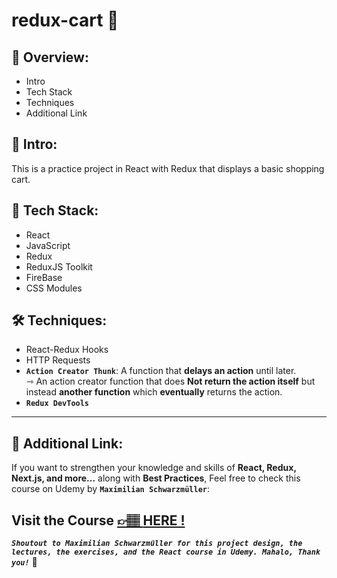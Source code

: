 # redux-cart 🛒

## 📣 Overview:

- Intro
- Tech Stack
- Techniques
- Additional Link

## 🔎 Intro:

This is a practice project in React with Redux that displays a basic shopping cart.

## 🧰 Tech Stack:

- React
- JavaScript
- Redux
- ReduxJS Toolkit
- FireBase
- CSS Modules

## 🛠️ Techniques:

- React-Redux Hooks
- HTTP Requests
- **`Action Creator Thunk`**: A function that **delays an action** until later.  
  ⇾ An action creator function that does **Not return the action itself** but instead **another function** which **eventually** returns the action.
- **`Redux DevTools`**

---

## 🔗 Additional Link:

If you want to strengthen your knowledge and skills of **React, Redux, Next.js, and more...** along with **Best Practices**, Feel free to check this course on Udemy by **`Maximilian Schwarzmüller`**:

## Visit the Course [&#128073;&#127997; **HERE !**](https://www.udemy.com/course/react-the-complete-guide-incl-redux/)

**_`Shoutout to Maximilian Schwarzmüller for this project design, the lectures, the exercises, and the React course in Udemy. Mahalo, Thank you!`_** 🌺
